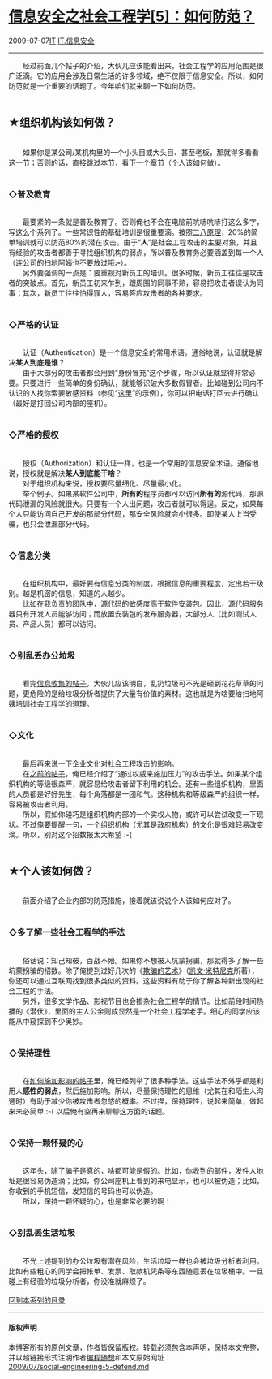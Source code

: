 <!DOCTYPE html>
<html xmlns="http://www.w3.org/1999/xhtml" xml:lang="zh-CN">
<head>
<meta http-equiv="Content-Type" content="text/html; charset=utf-8" />
<meta name="generator" content="Python script by program.think@gmail.com" />
<meta name="provider" content="program-think.blogspot.com" />
<link type="text/css" rel="stylesheet" href="../../css/program-think.css" />
<title>信息安全之社会工程学[5]：如何防范？ - 编程随想的博客</title>
</head>
<body>
<div id="main" style="width:100%;">
<h1><a href="../../index.md" title="回到首页">信息安全之社会工程学[5]：如何防范？</a></h1>
<div class="post-info"><span class="date-header">2009-07-07</span><a href="../../tags/IT.md" class="tag">IT</a> <a href="../../tags/IT.E4BFA1E681AFE5AE89E585A8.md" class="tag">IT.信息安全</a> </div>
<hr>
<div class="post">
&#12288;&#12288;经过前面几个帖子的介绍，大伙儿应该能看出来，社会工程学的应用范围是很广泛滴。它的应用会涉及日常生活的许多领域，绝不仅限于信息安全。所以，如何防范就是一个重要的话题了。今年咱们就来聊一下如何防范。<!--program-think--><br /><br /><h2>★组织机构该如何做？</h2><br />&#12288;&#12288;如果你是某公司/某机构里的一个小头目或大头目、甚至老板，那就得多看看这一节；否则的话，直接跳过本节，看下一个章节（个人该如何做）。<br /><br /><h3>◇普及教育</h3><br />&#12288;&#12288;最要紧的一条就是普及教育了。否则俺也不会在电脑前吭哧吭哧打这么多字，写这么个系列了。一些常识性的基础培训是很重要滴。按照<a href="../../2009/02/80-20-principle-0-overview.md" target="_blank">二八原理</a>，20%的简单培训就可以防范80%的潜在攻击。由于“<b>人</b>”是社会工程攻击的主要对象，并且有经验的攻击者都善于寻找组织机构的弱点，所以普及教育务必要涵盖到每一个人（连公司的扫地阿姨也不要放过哦<b>:-</b>）。<br />&#12288;&#12288;另外要强调的一点是：要重视对新员工的培训。很多时候，新员工往往是攻击者的突破点。首先，新员工初来乍到，跟周围的同事不熟，容易把攻击者误认为同事；其次，新员工往往怕得罪人，容易答应攻击者的各种要求。<br /><br /><h3>◇严格的认证</h3><br />&#12288;&#12288;认证（Authentication）是一个信息安全的常用术语。通俗地说，认证就是解决<b>某人到底是谁</b>？<br />&#12288;&#12288;由于大部分的攻击者都会用到“身份冒充”这个步骤，所以认证就显得非常必要。只要进行一些简单的身份确认，就能够识破大多数假冒者。比如碰到公司内不认识的人找你索要敏感资料（参见“<a href="../../2009/06/social-engineering-4-example.md" target="_blank">这里</a>”的示例），你可以把电话打回去进行确认（最好是打回公司内部的座机）。<br /><br /><h3>◇严格的授权</h3><br />&#12288;&#12288;授权（Authorization）和认证一样，也是一个常用的信息安全术语。通俗地说，授权就是解决<b>某人到底能干啥</b>？<br />&#12288;&#12288;对于组织机构来说，授权要尽量细化、尽量最小化。<br />&#12288;&#12288;举个例子。如果某软件公司中，<b>所有的</b>程序员都可以访问<b>所有的</b>源代码，那源代码泄漏的风险就很大。只要有一个人出问题，攻击者就可以得逞。反之，如果每个人只能访问自己开发的那部分代码，那安全风险就会小很多。即使某人上当受骗，也只会泄漏部分代码。<br /><br /><h3>◇信息分类</h3><br />&#12288;&#12288;在组织机构中，最好要有信息分类的制度。根据信息的重要程度，定出若干级别。越是机密的信息，知道的人越少。<br />&#12288;&#12288;比如在我负责的团队中，源代码的敏感度高于软件安装包。因此，源代码服务器只有开发人员能够访问；而放置安装包的发布服务器，大部分人（比如测试人员、产品人员）都可以访问。<br /><br /><h3>◇别乱丢办公垃圾</h3><br />&#12288;&#12288;看完<a href="../../2009/05/social-engineering-1-gather-information.md">信息收集的帖子</a>，大伙儿应该明白，乱扔垃圾可不光是砸到花花草草的问题，更危险的是给垃圾分析者提供了大量有价值的素材。这也就是为啥要给扫地阿姨培训社会工程学的道理。<br /><br /><h3>◇文化</h3><br />&#12288;&#12288;最后再来说一下企业文化对社会工程攻击的影响。<br />&#12288;&#12288;在<a href="../../2009/05/social-engineering-3-influence.md" target="_blank">之前的帖子</a>，俺已经介绍了“通过权威来施加压力”的攻击手法。如果某个组织机构的等级很森严，就容易给攻击者留下利用的机会。还有一些组织机构，里面的人员都是好好先生，每个角落都是一团和气。这种机构和等级森严的组织一样，容易被攻击者利用。<br />&#12288;&#12288;所以，假如你碰巧是组织机构内部的一个实权人物，或许可以尝试改变一下现状。不过俺要提醒一句，一个组织机构（尤其是政府机构）的文化是很难轻易改变滴。所以，别对这个招数报太大希望 :-(<br /><br /><h2>★个人该如何做？</h2><br />&#12288;&#12288;前面介绍了企业内部的防范措施，接着就该说说个人该如何应对了。<br /><br /><h3>◇多了解一些社会工程学的手法</h3><br />&#12288;&#12288;俗话说：知己知彼，百战不殆。如果你不想被人坑蒙拐骗，那就得多了解一些坑蒙拐骗的招数。除了俺提到过好几次的《<a href="http://en.wikipedia.org/wiki/The_Art_of_Deception" target="_blank" rel="nofollow">欺骗的艺术</a>》（<a href="http://en.wikipedia.org/wiki/Kevin_Mitnick" target="_blank" rel="nofollow">凯文·米特尼克</a>所著），你还可以通过互联网找到很多类似的资料。这些资料有助于你了解各种新出现的社会工程的手法。<br />&#12288;&#12288;另外，很多文学作品、影视节目也会掺杂社会工程学的情节。比如前段时间热播的《潜伏》，里面的主人公余则成显然是一个社会工程学老手。细心的同学应该能从中窥探到不少奥妙。<br /><br /><h3>◇保持理性</h3><br />&#12288;&#12288;在<a href="../../2009/05/social-engineering-3-influence.md" target="_blank">如何施加影响的帖子</a>里，俺已经列举了很多种手法。这些手法不外乎都是利用人<b>感性的弱点</b>，然后施加影响。所以，尽量保持理性的思维（尤其在和陌生人沟通时）有助于减少你被攻击者忽悠的概率。不过捏，保持理性，说起来简单，做起来未必简单 :-( 以后俺有空再来聊聊这方面的话题。<br /><br /><h3>◇保持一颗怀疑的心</h3><br />&#12288;&#12288;这年头，除了骗子是真的，啥都可能是假的。比如，你收到的邮件，发件人地址是很容易伪造滴；比如，你公司座机上看到的来电显示，也可以被伪造；比如，你收到的手机短信，发短信的号码也可以伪造。<br />&#12288;&#12288;所以，保持一颗怀疑的心，也是非常必要的啊！<br /><br /><h3>◇别乱丢生活垃圾</h3><br />&#12288;&#12288;不光上述提到的办公垃圾有潜在风险，生活垃圾一样也会被垃圾分析者利用。比如有些粗心的同学会把帐单、发票、取款机凭条等东西随意丢在垃圾桶中。一旦碰上有经验的垃圾分析者，你没准就麻烦了。<br /><br /><a href="../../2009/05/social-engineering-0-overview.md#index">回到本系列的目录</a><div class="blogger-post-footer">
</div>
<hr>
<div class="copyright">
<h4>版权声明</h4>
本博客所有的原创文章，作者皆保留版权。转载必须包含本声明，保持本文完整，并以超链接形式注明作者<a href="mailto:program.think@gmail.com">编程随想</a>和本文原始网址：<br>
<a href="2009/07/social-engineering-5-defend.md">2009/07/social-engineering-5-defend.md</a>
</div>
</div>
</body>
</html>
